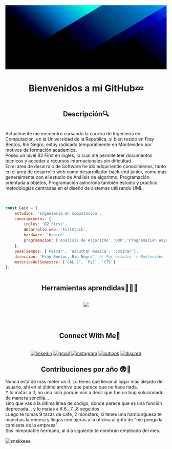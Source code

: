 <div align="center">
	<img src="https://github.com/Puyol312/Puyol312/raw/main/codioful-formerly-gradienta-bKESVqfxass-unsplash.jpg" alt="Banner" width="100%" height="200" />
    	<h1 style="display: inline-block">Bienvenidos a mi GitHub💤</h1>
    	<summary><h2 style="display: inline-block">Descripción🔍</h2></summary>
    	<p align= "left">Actualmente me encuentro cursando la carrera de Ingenieria en Computacion, en la Universidad de la Republica, si bien resido en Fray Bentos, Rio Negro, estoy radicado temporalmente en Montevideo por motivos de formación academica.<br>Poseo un nivel B2 First en inglés, lo cual me permite leer documentos tecnicos y acceder a recursos internacionales sin dificultad.<br>En el area de desarrolo de Software he ido adquiriendo conocimienos, tanto en el area de desarrollo web como desarrollador back-end junior, como más generalmente con el estudio de Análisis de algoritmo, Programación orientada a objetos, Programación asíncrona también estudio y practico metodologías centradas en el diseño de sistemas utilizando UML.
	</p>
</div><br>

```js
const Caio = {
	estudios: 'Ingeniería en computación',
	conocimientos: {
		ingles: 'B2 First',
		desarrollo web: 'FullStack',
		hardware: 'basico'
		programacion: ['Analisis de Algoritmo','OOP','Programacion Async','TADs'],
	},
	pasaTiempos: ['Pescar', 'escuchar musica', 'cocinar'],
	direccion: 'Fray Bentos, Rio Negro', // Por estudio -> Montevideo
	materiasDelSemestre: ['GAL 2', 'PyE', 'CTS']
};
```

<div id="user-content-toc">
  <ul align="center">
    <summary><h2 style="display: inline-block">Herramientas aprendidas👨🏻‍💻</h2></summary>
  </ul>
</div>

<p align="center">
  <a href="https://skillicons.dev">
    <img src="https://skillicons.dev/icons?i=js,cpp,c,vscode,notion,vim,npm,ts,nodejs,git,github,html,py,linux,ubuntu,gitlab,md&perline=8" />
  </a>
</p>
<br>
<div id="user-content-toc">
  <ul align="center">
    <summary><h2 style="display: inline-block">Connect With Me🤝</h2></summary>
  </ul>
</div>
<!--icons and links-->
<div align= "center" >
	<a href="https://www.linkedin.com/in/caio-renato-puyol-leguiza-353753298" target="_blank">
		<img align="center" src="https://user-images.githubusercontent.com/88904952/234979284-68c11d7f-1acc-4f0c-ac78-044e1037d7b0.png" alt="linkedin" height="50" width="50" />
	</a>
	<a href="mailto:caiopuyolleguiza@gmail.com" target="_blank" title="Enviar gmail">
		<img align="center" src="https://cdn-icons-png.flaticon.com/512/281/281769.png" alt="gmail" height="50" width="50" />
	</a>
	<a href="https://www.instagram.com/caio_puyol/" target="_blank">
		<img align="center" src="https://user-images.githubusercontent.com/88904952/234981169-2dd1e58f-4b7e-468c-8213-034ba62156c3.png" alt="instagram" height="50" width="50" /></a>
	<a href="mailto:caiopuyolleguiza@outlook.com" target="_blank" title="Enviar hotmail">
		<img align="center" src="https://cdn-icons-png.flaticon.com/512/732/732221.png" alt="outlook" height="50" width="50" />
	</a>
	<a href="https://discord.com/users/730459583486754846" target="_blank">
		<img align="center" src="https://user-images.githubusercontent.com/88904952/234982627-019fd336-6248-453c-9b05-97c13fd1d207.png" alt="discord" height="50" width="50" />
	</a>
</div>

<div>
	<h2 align="center"><strong>Contribuciones por año 😨💢</strong></h2>
	<p>Nunca está de más meter un if. Lo ténes que llevar al lugar más alejado del usuario, ahí en el último archivo que parece que no hace nada.<br> Y lo matas a if, no uno solo porque van a decir que fue un bug solucionado de manera sencilla...<br> sino que vas a la última línea de código, donde parece que es una función deprecada... y lo matas a if 6...7...8 seguidos.<br>Luego te tomas 9 tazas de cafe, 2 monsters, si tenes una hamburguesa te manchas la remera y llegas con ojeras a la oficina al grito de "me pongo la camiseta de la empresa".<br> Sos inimputable hermano, al día siguiente te nombran empleado del mes.
	</p>
  <img align="center" src="https://github.com/user-attachments/assets/767354e9-fe1e-4009-b421-2f49388bfda5" alt="snakkeee" />
</div>
